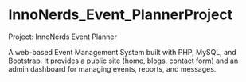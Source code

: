 # InnoNerds_Event_PlannerProject
 Project: InnoNerds Event Planner
 
A web-based Event Management System built with PHP, MySQL, and Bootstrap.
It provides a public site (home, blogs, contact form) and an admin dashboard for managing events, reports, and messages.
